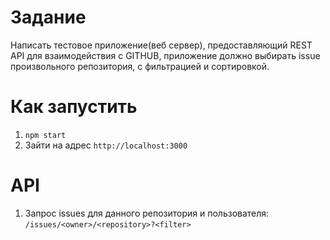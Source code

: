# Задание
Написать тестовое приложение(веб сервер), предоставляющий REST API для взаимодействия с GITHUB, приложение должно выбирать issue произвольного репозитория, с фильтрацией и сортировкой.
# Как запустить
1. `npm start`
1. Зайти на адрес `http://localhost:3000`
# API
1. Запрос issues для данного репозитория и пользователя: `/issues/<owner>/<repository>?<filter>`
